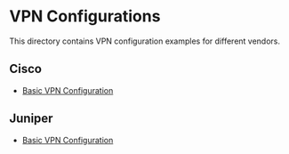 # VPN Configurations

This directory contains VPN configuration examples for different vendors.

## Cisco
- [Basic VPN Configuration](./Cisco/vpn_basic_config.txt)

## Juniper
- [Basic VPN Configuration](./Juniper/vpn_basic_config.txt)

